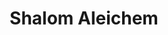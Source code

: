 ---
title: Shalom Aleichem
recording_type: hymn
audio_path: /assets/music/religious/shalom-aleichem.ogg
text_path: http://siddur.org/transliterations/friday-night-dinner-seder/shalom-aleichem
---